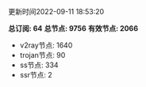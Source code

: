 更新时间2022-09-11 18:53:20

**总订阅: 64**
**总节点: 9756**
**有效节点: 2066**
- v2ray节点: 1640
- trojan节点: 90
- ss节点: 334
- ssr节点: 2

